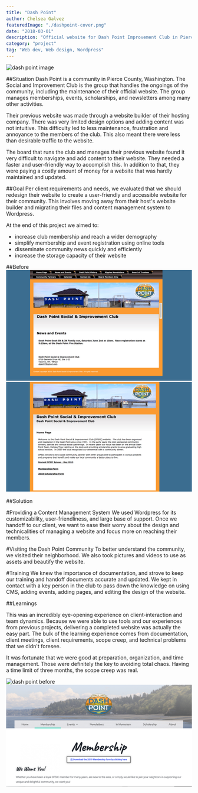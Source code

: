 ```yaml
---
title: "Dash Point"
author: Chelsea Galvez
featuredImage: "./dashpoint-cover.png"
date: "2018-03-01"
description: "Official website for Dash Point Improvement Club in Pierce County, Washington."
category: "project"
tag: "Web dev, Web design, Wordpress"
---
```


![dash point image](./dp-1.png)

##Situation
Dash Point is a community in Pierce County, Washington. The Social and Improvement Club is the group that handles the ongoings of the community, including the maintenance of their official website. The group manages memberships, events, scholarships, and newsletters among many other activities.

Their previous website was made through a website builder of their hosting company. There was very limited design options and adding content was not intuitive. This difficulty led to less maintenance, frustration and annoyance to the members of the club. This also meant there were less than desirable traffic to the website.

The board that runs the club and manages their previous website found it very difficult to navigate and add content to their website. They needed a faster and user-friendly way to accomplish this. In addition to that, they were paying a costly amount of money for a website that was hardly maintained and updated.

##Goal
Per client requirements and needs, we evaluated that we should redesign their website to create a user-friendly and accessible website for their community. This involves moving away from their host's website builder and migrating their files and content management system to Wordpress.

At the end of this project we aimed to:

- increase club membership and reach a wider demography
- simplify membership and event registration using online tools
- disseminate community news quickly and efficiently
- increase the storage capacity of their website

##Before
![dash point before](./dp-3.png)
![dash point before](./dp-4.png)

##Solution

#Providing a Content Management System
We used Wordpress for its customizability, user-friendliness, and large base of support. Once we handoff to our client, we want to ease their worry about the design and technicalities of managing a website and focus more on reaching their members.

#Visiting the Dash Point Community
To better understand the community, we visited their neighborhood. We also took pictures and videos to use as assets and beautify the website.

#Training
We knew the importance of documentation, and strove to keep our training and handoff documents accurate and updated. We kept in contact with a key person in the club to pass down the knowledge on using CMS, adding events, adding pages, and editing the design of the website.

##Learnings

This was an incredibly eye-opening experience on client-interaction and team dynamics. Because we were able to use tools and our experiences from previous projects, delivering a completed website was actually the easy part. The bulk of the learning experience comes from documentation, client meetings, client requirements, scope creep, and technical problems that we didn't foresee.

It was fortunate that we were good at preparation, organization, and time management. Those were definitely the key to avoiding total chaos. Having a time limit of three months, the scope creep was real.

![dash point before](./dp-1.png)
![dash point before](./dp-2.png)
